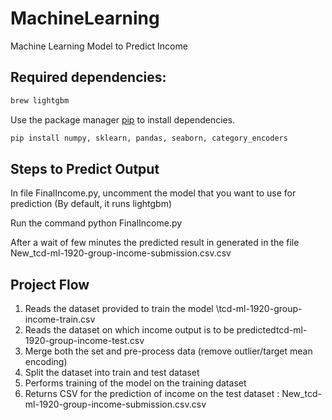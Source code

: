 # MachineLearning

Machine Learning Model to Predict Income

## Required dependencies:

```bash
brew lightgbm
```

Use the package manager [pip](https://pip.pypa.io/en/stable/) to install dependencies.


```bash
pip install numpy, sklearn, pandas, seaborn, category_encoders
```

## Steps to Predict Output
In file FinalIncome.py, uncomment the model that you want to use for prediction (By default, it runs lightgbm)


Run the command python FinalIncome.py

After a wait of few minutes the predicted result in generated in the file New_tcd-ml-1920-group-income-submission.csv.csv

## Project Flow

1. Reads the dataset provided to train the model \tcd-ml-1920-group-income-train.csv
2. Reads the dataset on which income output is to be predictedtcd-ml-1920-group-income-test.csv
3. Merge both the set and pre-process data (remove outlier/target mean encoding)
4. Split the dataset into train and test dataset
5. Performs training of the model on the training dataset
6. Returns CSV for the prediction of income on the test dataset : New_tcd-ml-1920-group-income-submission.csv.csv

